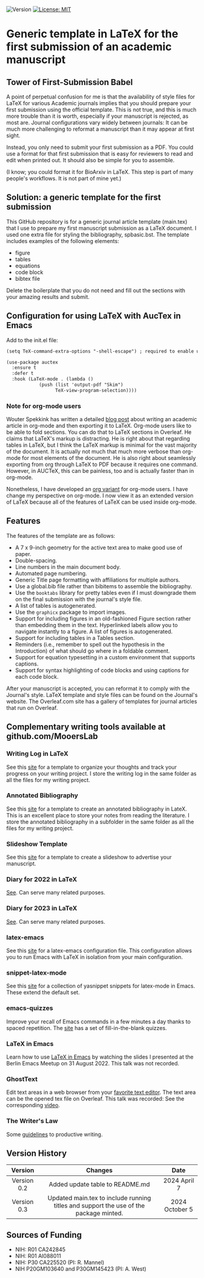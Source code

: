 ![Version](https://img.shields.io/static/v1?label=manuscriptInLaTeX&message=0.2&color=brightcolor)
[![License: MIT](https://img.shields.io/badge/License-MIT-blue.svg)](https://opensource.org/licenses/MIT)


# Generic template in LaTeX for the first submission of an academic manuscript

## Tower of First-Submission Babel

A point of perpetual confusion for me is that the availability of style files for LaTeX for various Academic journals implies that you should prepare your first submission using the official template.
This is not true, and this is much more trouble than it is worth, especially if your manuscript is rejected, as most are.
Journal  configurations vary widely between journals: It can be much more challenging to reformat a manuscript than it may appear at first sight.

Instead, you only need to submit your first submission as a PDF.
You could use a format for that first submission that is easy for reviewers to read and edit when printed out.
It should also be simple for you to assemble.

(I know; you could format it for BioArxiv in LaTeX. 
This step is part of many people's workflows. 
It is not part of mine yet.)

## Solution: a generic template for the first submission

This GitHub repository is for a generic journal article template (main.tex) that I use to prepare my first manuscript submission as a LaTeX document.
I used one extra file for styling the bibliography, spbasic.bst.
The template includes examples of the following elements:

- figure
- tables
- equations
- code block
- bibtex file

Delete the boilerplate that you do not need and fill out the sections with your amazing results and submit.

## Configuration for using LaTeX with AucTex in Emacs

Add to the init.el file:

```latex
(setq TeX-command-extra-options "-shell-escape") ; required to enable use of the minted package for syntax highlighing of code.

(use-package auctex
  :ensure t
  :defer t
  :hook (LaTeX-mode . (lambda ()
			(push (list 'output-pdf "Skim")
			      TeX-view-program-selection))))
```


### Note for org-mode users

Wouter Spekkink has written a detailed [blog post](http://www.wouterspekkink.org/academia/writing/tool/doom-emacs/2021/02/27/writing-academic-papers-with-org-mode.html) about writing an academic article in org-mode and then exporting it to LaTeX.
Org-mode users like to be able to fold sections.
You can do that to LaTeX sections in Overleaf.
He claims that LaTeX's markup is distracting.
He is right about that regarding tables in LaTeX, but I think the LaTeX markup is minimal for the vast majority of the document.
It is actually not much that much more verbose than org-mode for most elements of the document.
He is also right about seamlessly exporting from org through LaTeX to PDF because it requires one command.
However, in AUCTeX, this can be painless, too and is actually faster than in org-mode.

Nonetheless, I have developed an [org variant](https://github.com/MooersLab/manuscriptInOrg) for org-mode users.
I have change my perspective on org-mode.
I now view it as an extended version of LaTeX because all of the features of LaTeX can be used inside org-mode.

## Features

The features of the template are as follows:

- A 7 x 9-inch geometry for the active text area to make good use of paper.
- Double-spacing.
- Line numbers in the main document body.
- Automated page numbering.
- Generic Title page formatting with affiliations for multiple authors.
- Use a global.bib file rather than bibitems to assemble the bibliography.
- Use the `booktabs` library for pretty tables even if I must downgrade them on the final submission with the journal's style file.
- A list of tables is autogenerated.
- Use the `graphicx` package to import images.
- Support for including figures in an old-fashioned Figure section rather than embedding them in the text. Hyperlinked labels allow you to navigate instantly to a figure. A list of figures is autogenerated.
- Support for including tables in a Tables section.
- Reminders (i.e., remember to spell out the hypothesis in the Introduction) of what should go where in a foldable comment.
- Support for equation typesetting in a custom environment that supports captions.
- Support for syntax highlighting of code blocks and using captions for each code block.

After your manuscript is accepted, you can reformat it to comply with the Journal's style.
LaTeX template and style files can be found on the Journal's website.
The Overleaf.com site has a gallery of templates for journal articles that run on Overleaf.

## Complementary writing tools available at github.com/MooersLab

### Writing Log in LaTeX

See this [site](https://github.com/MooersLab/writingLogTemplate) for a template to organize your thoughts and track your progress on your writing project.
I store the writing log in the same folder as all the files for my writing project.

### Annotated Bibliography

See this [site](https://github.com/MooersLab/annotatedBibliography) for a template to create an annotated bibliography in LateX. 
This is an excellent place to store your notes from reading the literature.
I store the annotated bibliography in a subfolder in the same folder as all the files for my writing project.

### Slideshow Template

See this [site](https://github.com/MooersLab/slideshowTemplateLaTeX) for a template to create a slideshow to advertise your manuscript.


### Diary for 2022 in LaTeX

[See](https://github.com/MooersLab/diary2022inLaTeX). Can serve many related purposes.

### Diary for 2023 in LaTeX

[See](https://github.com/MooersLab/diary2023inLaTeX). Can serve many related purposes.

### latex-emacs

See this [site](https://github.com/MooersLab/latex-emacs) for a latex-emacs configuration file.
This configuration allows you to run Emacs with LaTeX in isolation from your main configuration.

### snippet-latex-mode

See this [site](https://github.com/MooersLab/snippet-latex-mode) for a collection of yasnippet snippets for latex-mode in Emacs.
These extend the default set.

### emacs-quizzes

Improve your recall of Emacs commands in a few minutes a day thanks to spaced repetition. 
The [site](https://github.com/MooersLab/qemacs) has a set of fill-in-the-blank quizzes.

### LaTeX in Emacs

Learn how to use [LaTeX in Emacs](https://github.com/MooersLab/BerlinEmacsAugust2022) by watching the slides I presented at the Berlin Emacs Meetup on 31 August 2022.
This talk was not recorded.

### GhostText

Edit text areas in a web browser from your [favorite text editor](https://github.com/MooersLab/DSW22ghosttext).
The text area can be the opened tex file on Overleaf.
This talk was recorded: See the corresponding [video](https://mediasite.ouhsc.edu/Mediasite/Channel/python/watch/4da0872f028c4255ae12935655e911321d).

### The Writer's Law

Some [guidelines](https://github.com/MooersLab/thewriterslaw) to productive writing.

## Version History

|Version      | Changes                                                                              | Date            |
|:-----------:|:------------------------------------------------------------------------------------:|:---------------:|
| Version 0.2 | Added update table to README.md                                                      | 2024 April 7    |
| Version 0.3 | Updated main.tex to include running titles and support the use of the package minted.| 2024 October 5  |

## Sources of Funding

- NIH: R01 CA242845
- NIH: R01 AI088011
- NIH: P30 CA225520 (PI: R. Mannel)
- NIH P20GM103640 and P30GM145423 (PI: A. West)

